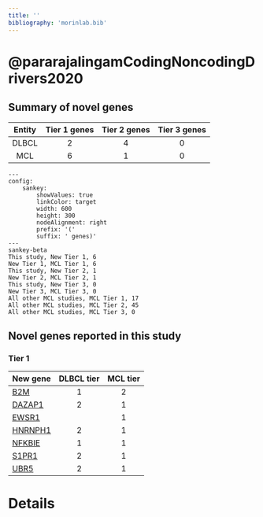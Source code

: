 ```yaml
---
title: ''
bibliography: 'morinlab.bib'
---
```


# @pararajalingamCodingNoncodingDrivers2020
## Summary of novel genes

|Entity| Tier 1 genes| Tier 2 genes|Tier 3 genes|
|:-:|:-:|:-:|:-:|
|DLBCL|2|4|0|
|MCL|6|1|0|
```mermaid
---
config:
    sankey:
        showValues: true
        linkColor: target
        width: 600
        height: 300
        nodeAlignment: right
        prefix: '('
        suffix: ' genes)'
---
sankey-beta
This study, New Tier 1, 6
New Tier 1, MCL Tier 1, 6
This study, New Tier 2, 1
New Tier 2, MCL Tier 2, 1
This study, New Tier 3, 0
New Tier 3, MCL Tier 3, 0
All other MCL studies, MCL Tier 1, 17
All other MCL studies, MCL Tier 2, 45
All other MCL studies, MCL Tier 3, 0
```

## Novel genes reported in this study

### Tier 1
|New gene|DLBCL tier|MCL tier|
|:-|:-:|:-:|
|[B2M](../B2M)|1 |2 |
|[DAZAP1](../DAZAP1)|2 |1 |
|[EWSR1](../EWSR1)| |1 |
|[HNRNPH1](../HNRNPH1)|2 |1 |
|[NFKBIE](../NFKBIE)|1 |1 |
|[S1PR1](../S1PR1)|2 |1 |
|[UBR5](../UBR5)|2 |1 |


# Details

